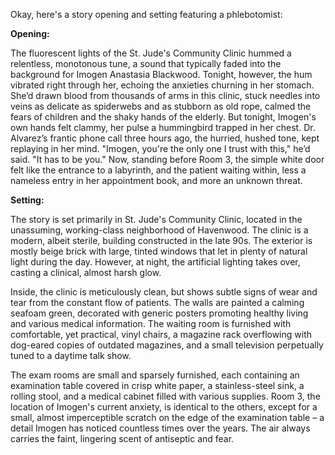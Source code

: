 Okay, here's a story opening and setting featuring a phlebotomist:

**Opening:**

The fluorescent lights of the St. Jude's Community Clinic hummed a relentless, monotonous tune, a sound that typically faded into the background for Imogen Anastasia Blackwood. Tonight, however, the hum vibrated right through her, echoing the anxieties churning in her stomach. She’d drawn blood from thousands of arms in this clinic, stuck needles into veins as delicate as spiderwebs and as stubborn as old rope, calmed the fears of children and the shaky hands of the elderly. But tonight, Imogen's own hands felt clammy, her pulse a hummingbird trapped in her chest. Dr. Alvarez’s frantic phone call three hours ago, the hurried, hushed tone, kept replaying in her mind. "Imogen, you're the only one I trust with this," he’d said. "It has to be you." Now, standing before Room 3, the simple white door felt like the entrance to a labyrinth, and the patient waiting within, less a nameless entry in her appointment book, and more an unknown threat.

**Setting:**

The story is set primarily in St. Jude's Community Clinic, located in the unassuming, working-class neighborhood of Havenwood. The clinic is a modern, albeit sterile, building constructed in the late 90s. The exterior is mostly beige brick with large, tinted windows that let in plenty of natural light during the day. However, at night, the artificial lighting takes over, casting a clinical, almost harsh glow.

Inside, the clinic is meticulously clean, but shows subtle signs of wear and tear from the constant flow of patients. The walls are painted a calming seafoam green, decorated with generic posters promoting healthy living and various medical information. The waiting room is furnished with comfortable, yet practical, vinyl chairs, a magazine rack overflowing with dog-eared copies of outdated magazines, and a small television perpetually tuned to a daytime talk show.

The exam rooms are small and sparsely furnished, each containing an examination table covered in crisp white paper, a stainless-steel sink, a rolling stool, and a medical cabinet filled with various supplies. Room 3, the location of Imogen's current anxiety, is identical to the others, except for a small, almost imperceptible scratch on the edge of the examination table – a detail Imogen has noticed countless times over the years. The air always carries the faint, lingering scent of antiseptic and fear.
